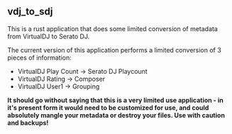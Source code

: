 ## vdj\_to\_sdj

This is a rust application that does some limited conversion of metadata from VirtualDJ to Serato DJ.

The current version of this application performs a limited conversion of 3 pieces of information:

*   VirtualDJ Play Count → Serato DJ Playcount
*   VirtualDJ Rating → Composer
*   VirtualDJ User1 → Grouping

**It should go without saying that this is a very limited use application - in it's present form it would need to be customized for use, and could absolutely mangle your metadata or destroy your files. Use with caution and backups!**
